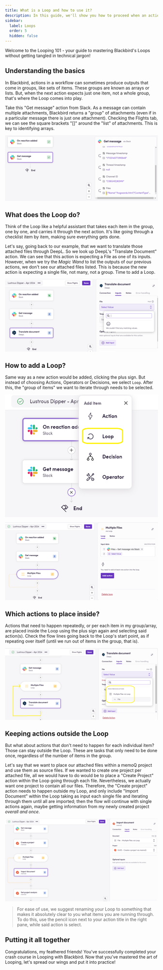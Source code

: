 ```yaml
---
title: What is a Loop and how to use it?
description: In this guide, we'll show you how to proceed when an action's output is a list of items but the next action only takes one of those items - a.k.a. Looping.
sidebar:
  label: Loops
  order: 5
  hidden: false
---
```


Welcome to the Looping 101 - your guide to mastering Blackbird's Loops without getting tangled in technical jargon!

## Understanding the basics
In Blackbird, actions in a workflow can sometimes produce outputs that come in groups, like sets of items. These groups are known as arrays or lists. But, when the next action expects just one item, not a whole group, that's where the Loop comes into play.

Take this "Get message" action from Slack. As a message can contain multiple attachments, Blackbird returns a "group" of attachments (even if in a particular message there is just one attachment). Checking the Flights tab, we can see the square brackets "[]" around the "list" of attachments. This is key to identifying arrays.

![Slack output](../../../assets/guides/loops/Loop_SS1.png)

## What does the Loop do?
Think of the Loop like a helpful assistant that takes each item in the group, one by one, and carries it through the next action. It's like going through a checklist item by item, making sure everything gets done.

Let's say, going back to our example, that we want to translate those attached files through DeepL. So we look up DeepL's "Translate Document" action. We can see that this action is expecting a File as one of its inputs. However, when we try the _Magic Wand_ to list the outputs of our previous actions, we don't see our attached files listed. This is because the new action is expecting a single file, not many, not a group. Time to add a Loop.

![DeepL empty input](../../../assets/guides/loops/Loop_SS2.png)

## How to add a Loop?
Same way as a new action would be added, clicking the plus sign. But instead of choosing Actions, Operators or Decisions, we select `Loop`. After this, the "group of items" we want to iterate through needs to be selected.

![Plus Sign Options](../../../assets/guides/loops/Loop_SS3.png)

![Choosing our array](../../../assets/guides/loops/Loop_SS4.png)

##  Which actions to place inside?
Actions that need to happen repeatedly, or per each item in my group/array, are placed inside the Loop using the plus sign again and selecting said action(s). Check the flow lines going back to the Loop's start point, as if repeating over itself (until we run out of items in the group, that is).
 
![New DeepL input and highlighted flow line](../../../assets/guides/loops/Loop_SS5.png)

## Keeping actions outside the Loop
But what about actions that don't need to happen for each individual item? Those can stay outside the Loop. These are tasks that only need to be done once, regardless of the number of items in the group.

Let's say that we want to place our attached files within a memoQ project and use them as source files. If we wanted to create one project per attached file, all we would have to do would be to place a "Create Project" action within the Loop going through each file. Nevertheless, we actually want one project to contain all our files. Therefore, the "Create project" action needs to happen outside my Loop, and only include "Import Document" within the Loop taking as input each single file and iterating through them until all are imported; then the flow will continue with single actions again, maybe getting information from my newly created project _overall and once_.

![memoq steps](../../../assets/guides/loops/Loop_SS6.png)

> For ease of use, we suggest renaming your Loop to something that makes it absolutely clear to you what items you are running through. To do this, use the pencil icon next to your action title in the right pane, while said action is select.

## Putting it all together
Congratulations, my feathered friends! You've successfully completed your crash course in Looping with Blackbird. Now that you've mastered the art of Looping, let's spread our wings and put it into practice!